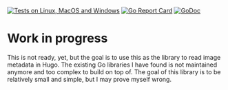 [![Tests on Linux, MacOS and Windows](https://github.com/bep/imagemeta/workflows/Test/badge.svg)](https://github.com/bep/imagemeta/actions?query=workflow:Test)
[![Go Report Card](https://goreportcard.com/badge/github.com/bep/imagemeta)](https://goreportcard.com/report/github.com/bep/imagemeta)
[![GoDoc](https://godoc.org/github.com/bep/imagemeta?status.svg)](https://godoc.org/github.com/bep/imagemeta)

# Work in progress

This is not ready, yet, but the goal is to use this as the library to read image metadata in Hugo. The existing Go libraries I have found is not maintained anymore and too complex to build on top of. The goal of this library is to be relatively small and simple, but I may prove myself wrong.